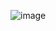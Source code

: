 ![image](https://github.com/deepdk/TidyTuesday2024/assets/31981663/954426b7-27dd-4451-abe3-d3dbf936bc69)
